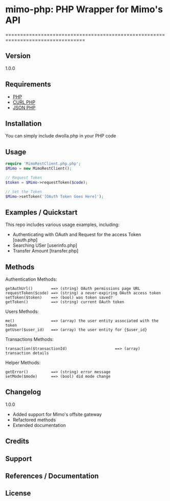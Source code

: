 # mimo-php: PHP Wrapper for Mimo's API
=================================================================================

## Version 

1.0.0

## Requirements
- [PHP](http://www.php.net/)
- [CURL PHP](http://php.net/manual/en/book.curl.php)
- [JSON PHP](http://php.net/manual/en/book.json.php)

## Installation

You can simply include dwolla.php in your PHP code

## Usage
```php
require 'MimoRestClient.php.php';
$Mimo = new MimoRestClient();

// Request Token
$token = $Mimo->requestToken($code); 

// Set the Token
$Mimo->setToken('[OAuth Token Goes Here]');

```
## Examples / Quickstart

This repo includes various usage examples, including:

* Authenticating with OAuth and Request for the access Token [oauth.php]
* Searching USer [userinfo.php]
* Transfer Amount [transfer.php]

## Methods

Authentication Methods:

    getAuthUrl()        ==> (string) OAuth permissions page URL
    requestToken($code) ==> (string) a never-expiring OAuth access token
    setToken($token)    ==> (bool) was token saved?
    getToken()          ==> (string) current OAuth token

Users Methods:

    me()                ==> (array) the user entity associated with the token
    getUser($user_id)   ==> (array) the user entity for {$user_id}
    
Transactions Methods:

    transaction($transactionId)                     ==> (array) transaction details

Helper Methods:

    getError()          ==> (string) error message
    setMode($mode)      ==> (bool) did mode change

## Changelog

1.0.0

* Added support for Mimo's offsite gateway
* Refactored methods
* Extended documentation

## Credits

## Support

## References / Documentation

## License 

